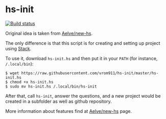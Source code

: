 # hs-init

[![Build status](https://secure.travis-ci.org/vrom911/hs-init.svg)](http://travis-ci.org/vrom911/hs-init)

Original idea is taken from [Aelve/new-hs](https://github.com/aelve/new-hs).

The only difference is that this script is for creating and setting up project using [Stack](http://haskellstack.org).

To use it, download `hs-init.hs` and then put it in your `PATH` (for instance, `/.local/bin`):

    $ wget https://raw.githubusercontent.com/vrom911/hs-init/master/hs-init.hs
    $ chmod +x hs-init.hs
    $ sudo mv hs-init.hs /.local/bin/hs-init

After that, call `hs-init`, answer the questions, and a new project would be created in a subfolder as well as github repository.

More information about features find at [Aelve/new-hs](https://github.com/aelve/new-hs#readme) page.
